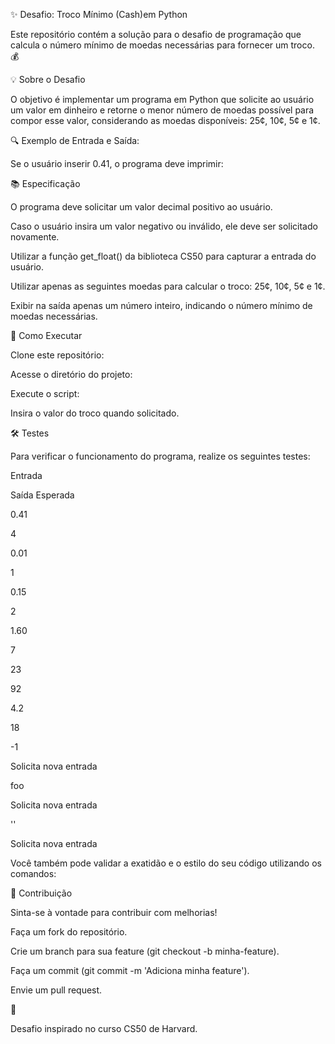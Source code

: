 ✨ Desafio: Troco Mínimo (Cash)em Python

Este repositório contém a solução para o desafio de programação que calcula o número mínimo de moedas necessárias para fornecer um troco. 💰

💡 Sobre o Desafio

O objetivo é implementar um programa em Python que solicite ao usuário um valor em dinheiro e retorne o menor número de moedas possível para compor esse valor, considerando as moedas disponíveis: 25¢, 10¢, 5¢ e 1¢.

🔍 Exemplo de Entrada e Saída:

Se o usuário inserir 0.41, o programa deve imprimir:

📚 Especificação

O programa deve solicitar um valor decimal positivo ao usuário.

Caso o usuário insira um valor negativo ou inválido, ele deve ser solicitado novamente.

Utilizar a função get_float() da biblioteca CS50 para capturar a entrada do usuário.

Utilizar apenas as seguintes moedas para calcular o troco: 25¢, 10¢, 5¢ e 1¢.

Exibir na saída apenas um número inteiro, indicando o número mínimo de moedas necessárias.

🚀 Como Executar

Clone este repositório:

Acesse o diretório do projeto:

Execute o script:

Insira o valor do troco quando solicitado.

🛠 Testes

Para verificar o funcionamento do programa, realize os seguintes testes:

Entrada

Saída Esperada

0.41

4

0.01

1

0.15

2

1.60

7

23

92

4.2

18

-1

Solicita nova entrada

foo

Solicita nova entrada

''

Solicita nova entrada

Você também pode validar a exatidão e o estilo do seu código utilizando os comandos:

💪 Contribuição

Sinta-se à vontade para contribuir com melhorias!

Faça um fork do repositório.

Crie um branch para sua feature (git checkout -b minha-feature).

Faça um commit (git commit -m 'Adiciona minha feature').

Envie um pull request.

🌟 

Desafio inspirado no curso CS50 de Harvard.
